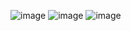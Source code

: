 ![image](https://github.com/kroker22/6DOF_robot/assets/156269847/fc24b5d6-a3ed-4ef1-99ca-c6f37ca52ff1)
![image](https://github.com/kroker22/6DOF_robot/assets/156269847/986e92af-dd05-4a06-8b4c-e7440d3c4061)
![image](https://github.com/kroker22/6DOF_robot/assets/156269847/17d36017-f022-4538-b749-70b9d586a4fa)

